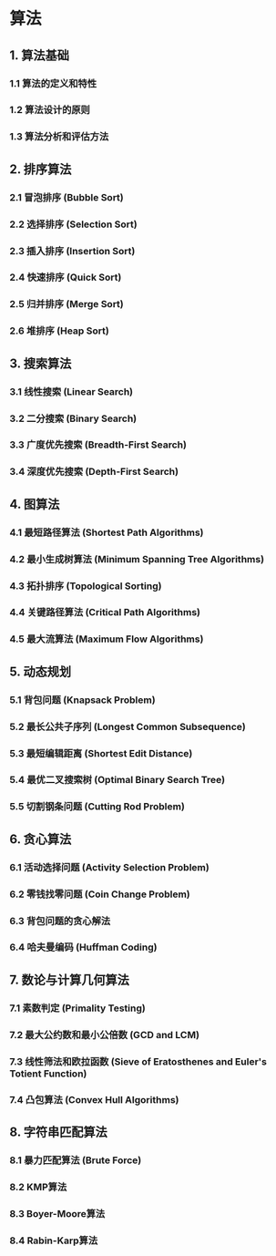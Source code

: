 # 算法

## 1. 算法基础
### 1.1 算法的定义和特性
### 1.2 算法设计的原则
### 1.3 算法分析和评估方法

## 2. 排序算法
### 2.1 冒泡排序 (Bubble Sort)
### 2.2 选择排序 (Selection Sort)
### 2.3 插入排序 (Insertion Sort)
### 2.4 快速排序 (Quick Sort)
### 2.5 归并排序 (Merge Sort)
### 2.6 堆排序 (Heap Sort)

## 3. 搜索算法
### 3.1 线性搜索 (Linear Search)
### 3.2 二分搜索 (Binary Search)
### 3.3 广度优先搜索 (Breadth-First Search)
### 3.4 深度优先搜索 (Depth-First Search)

## 4. 图算法
### 4.1 最短路径算法 (Shortest Path Algorithms)
### 4.2 最小生成树算法 (Minimum Spanning Tree Algorithms)
### 4.3 拓扑排序 (Topological Sorting)
### 4.4 关键路径算法 (Critical Path Algorithms)
### 4.5 最大流算法 (Maximum Flow Algorithms)

## 5. 动态规划
### 5.1 背包问题 (Knapsack Problem)
### 5.2 最长公共子序列 (Longest Common Subsequence)
### 5.3 最短编辑距离 (Shortest Edit Distance)
### 5.4 最优二叉搜索树 (Optimal Binary Search Tree)
### 5.5 切割钢条问题 (Cutting Rod Problem)

## 6. 贪心算法
### 6.1 活动选择问题 (Activity Selection Problem)
### 6.2 零钱找零问题 (Coin Change Problem)
### 6.3 背包问题的贪心解法
### 6.4 哈夫曼编码 (Huffman Coding)

## 7. 数论与计算几何算法
### 7.1 素数判定 (Primality Testing)
### 7.2 最大公约数和最小公倍数 (GCD and LCM)
### 7.3 线性筛法和欧拉函数 (Sieve of Eratosthenes and Euler's Totient Function)
### 7.4 凸包算法 (Convex Hull Algorithms)

## 8. 字符串匹配算法
### 8.1 暴力匹配算法 (Brute Force)
### 8.2 KMP算法
### 8.3 Boyer-Moore算法
### 8.4 Rabin-Karp算法
